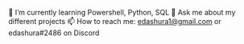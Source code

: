 🌱 I’m currently learning Powershell, Python, SQL
💬 Ask me about my different projects
📫 How to reach me: edashura1@gmail.com or edashura#2486 on Discord
